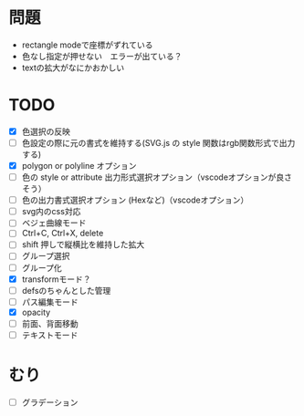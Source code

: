 # 問題
- rectangle modeで座標がずれている
- 色なし指定が押せない　エラーが出ている？
- textの拡大がなにかおかしい

# TODO
- [x] 色選択の反映
- [ ] 色設定の際に元の書式を維持する(SVG.js の style 関数はrgb関数形式で出力する)
- [x] polygon or polyline オプション
- [ ] 色の style or attribute 出力形式選択オプション（vscodeオプションが良さそう）
- [ ] 色の出力書式選択オプション (Hexなど)（vscodeオプション）
- [ ] svg内のcss対応
- [ ] ベジェ曲線モード
- [ ] Ctrl+C, Ctrl+X, delete
- [ ] shift 押しで縦横比を維持した拡大
- [ ] グループ選択
- [ ] グループ化
- [x] transformモード？
- [ ] defsのちゃんとした管理
- [ ] パス編集モード
- [x] opacity
- [ ] 前面、背面移動
- [ ] テキストモード

# むり
- [ ] グラデーション
